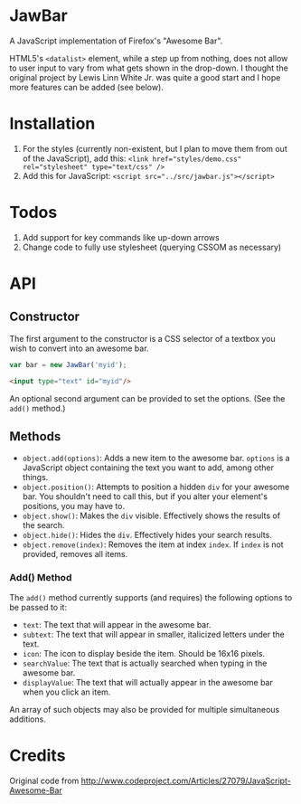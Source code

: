 # JawBar

A JavaScript implementation of Firefox's "Awesome Bar".

HTML5's `<datalist>` element, while a step up from nothing, does not
allow to user input to vary from what gets shown in the drop-down.
I thought the original project by Lewis Linn White Jr. was quite a
good start and I hope more features can be added (see below).

# Installation

1. For the styles (currently non-existent, but I plan to move them from
out of the JavaScript), add this:
    `<link href="styles/demo.css" rel="stylesheet" type="text/css" />`
1. Add this for JavaScript:
    `<script src="../src/jawbar.js"></script>`

# Todos

1. Add support for key commands like up-down arrows
1. Change code to fully use stylesheet (querying CSSOM as necessary)

# API

## Constructor

The first argument to the constructor is a CSS selector of a textbox
you wish to convert into an awesome bar.

```javascript
var bar = new JawBar('myid');
```
```html
<input type="text" id="myid"/>
```

An optional second argument can be provided to set the options. (See
the `add()` method.)

## Methods

- `object.add(options)`: Adds a new item to the awesome bar. `options` is a JavaScript object containing the text you want to add, among other things.
- `object.position()`: Attempts to position a hidden `div` for your awesome bar. You shouldn't need to call this, but if you alter your element's positions, you may have to.
- `object.show()`: Makes the `div` visible. Effectively shows the results of the search.
- `object.hide()`: Hides the `div`. Effectively hides your search results.
- `object.remove(index)`: Removes the item at index `index`. If `index` is not provided, removes all items.

### Add() Method

The `add()` method currently supports (and requires) the following options to be passed to it:

- `text`: The text that will appear in the awesome bar.
- `subtext`: The text that will appear in smaller, italicized letters under the text.
- `icon`: The icon to display beside the item. Should be 16x16 pixels.
- `searchValue`: The text that is actually searched when typing in the awesome bar.
- `displayValue`: The text that will actually appear in the awesome bar when you click an item.

An array of such objects may also be provided for multiple simultaneous additions.

# Credits

Original code from http://www.codeproject.com/Articles/27079/JavaScript-Awesome-Bar
